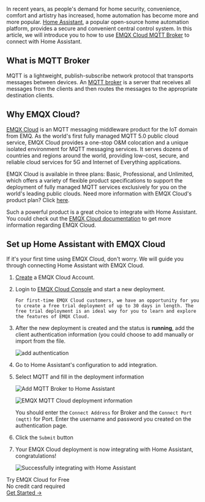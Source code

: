 In recent years, as people's demand for home security, convenience, comfort and artistry has increased, home automation has become more and more popular. [Home Assistant](https://www.home-assistant.io/), a popular open-source home automation platform, provides a secure and convenient central control system. In this article, we will introduce you to how to use [EMQX Cloud MQTT Broker](https://www.emqx.com/en/cloud) to connect with Home Assistant.

## What is MQTT Broker

MQTT is a lightweight, publish-subscribe network protocol that transports messages between devices. An [MQTT broker](https://www.emqx.com/en/products/emqx) is a server that receives all messages from the clients and then routes the messages to the appropriate destination clients. 

## Why EMQX Cloud?

[EMQX Cloud](https://www.emqx.com/en/cloud) is an MQTT messaging middleware product for the IoT domain from EMQ. As the world's first fully managed MQTT 5.0 public cloud service, EMQX Cloud provides a one-stop O&M colocation and a unique isolated environment for MQTT messaging services. It serves dozens of countries and regions around the world, providing low-cost, secure, and reliable cloud services for 5G and Internet of Everything applications. 

EMQX Cloud is available in three plans: Basic, Professional, and Unlimited, which offers a variety of flexible product specifications to support the deployment of fully managed MQTT services exclusively for you on the world's leading public clouds. Need more information with EMQX Cloud's product plan? Click [here](https://docs.emqx.io/en/cloud/latest/pricing.html).

Such a powerful product is a great choice to integrate with Home Assistant. You could check out the [EMQX Cloud documentation](https://docs.emqx.io/en/cloud/latest/) to get more information regarding EMQX Cloud.

## Set up Home Assistant with EMQX Cloud

If it's your first time using EMQX Cloud, don't worry. We will guide you through connecting Home Assistant with EMQX Cloud.

1. [Create](https://accounts.emqx.io/signup?continue=https://www.emqx.com/en/cloud) a EMQX Cloud Account.

2. Login to [EMQX Cloud Console](https://cloud.emqx.io/console/) and start a new deployment.

   ```tip
   For first-time EMQX Cloud customers, we have an opportunity for you to create a free trial deployment of up to 30 days in length. The free trial deployment is an ideal way for you to learn and explore the features of EMQX Cloud. 
   ```

3. After the new deployment is created and the status is **running**, add the client authentication information (you could choose to add manually or import from the file.  

    ![add authentication](https://assets.emqx.com/images/9142d9a045b570402515eaa47c6698a6.png)

4. Go to Home Assistant's configuration to add integration.

5. Select MQTT and fill in the deployment information

    ![Add MQTT Broker to Home Assistant](https://assets.emqx.com/images/1da096c0f7a5f4b200b1f14583c49414.png)

    ![EMQX MQTT Cloud deployment information](https://assets.emqx.com/images/26b958bcc271d1f6801d06152c65fd78.png)

   You should enter the `Connect Address` for Broker and the `Connect Port (mqtt)` for Port. Enter the username and password you created on the authentication page. 

6. Click the `Submit` button

7. Your EMQX Cloud deployment is now integrating with Home Assistant, congratulations!

    ![Successfully integrating with Home Assistant](https://assets.emqx.com/images/e6bd46c82942efdbac70ed9d09faa35b.png)


<section class="promotion">
    <div>
        Try EMQX Cloud for Free
        <div class="is-size-14 is-text-normal has-text-weight-normal">No credit card required</div>
    </div>
    <a href="https://www.emqx.com/en/signup?continue=https://cloud-intl.emqx.com/console/deployments/0?oper=new" class="button is-gradient px-5">Get Started →</a >
</section>
